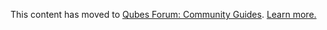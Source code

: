 This content has moved to [Qubes Forum: Community Guides](https://forum.qubes-os.org/t/building-whonix-templates/18981). [Learn more.](https://forum.qubes-os.org/t/announcement-qubes-community-project-has-been-migrated-to-the-forum/20367/)
